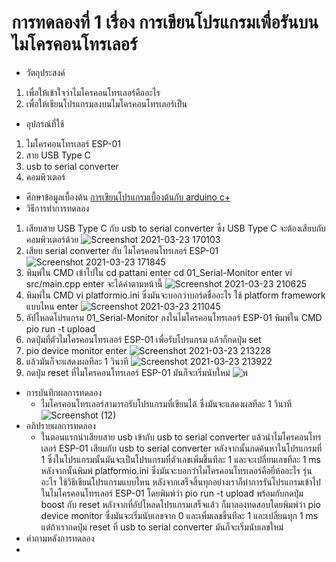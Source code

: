 # การทดลองที่ 1 เรื่อง การเขียนโปรแกรมเพื่อรันบนไมโครคอนโทรเลอร์
* วัตถุประสงค์
 1. เพื่อให้เข้าใจว่าไมโครคอนโทรเลอร์คืออะไร
 2. เพื่อให้เขียนโปรแกรมลงบนไมโครคอนโทรเลอร์เป็น
* อุปกรณ์ที่ใช้
 1. ไมโครคอนโทรเลอร์ ESP-01
 2. สาย USB Type C
 3. usb to serial converter
 4. คอมพิวเตอร์ 
* ศึกษาข้อมูลเบื้องต้น 
 [การเขียนโปรแกรมเบื้องต้นกับ arduino c+](https://www.myarduino.net/article/5/%E0%B8%81%E0%B8%B2%E0%B8%A3%E0%B9%80%E0%B8%82%E0%B8%B5%E0%B8%A2%E0%B8%99%E0%B9%82%E0%B8%9B%E0%B8%A3%E0%B9%81%E0%B8%81%E0%B8%A3%E0%B8%A1%E0%B9%80%E0%B8%9A%E0%B8%B7%E0%B9%89%E0%B8%AD%E0%B8%87%E0%B8%95%E0%B9%89%E0%B8%99%E0%B8%81%E0%B8%B1%E0%B8%9A-arduino-c-%E0%B9%82%E0%B8%84%E0%B8%A3%E0%B8%87%E0%B8%AA%E0%B8%A3%E0%B9%89%E0%B8%B2%E0%B8%87%E0%B9%82%E0%B8%9B%E0%B8%A3%E0%B9%81%E0%B8%81%E0%B8%A3%E0%B8%A1%E0%B8%82%E0%B8%AD%E0%B8%87-arduino)
* วิธีการทำการทดลอง
 1. เสียบสาย  USB Type C กับ usb to serial converter ซึ่ง USB Type C จะต้องเสียบกับคอมพิวเตอร์ด้วย ![Screenshot 2021-03-23 170103](https://user-images.githubusercontent.com/80879651/112130563-30666080-8bfb-11eb-992b-63e670a0a90b.png)
 2. เสียบ serial converter กับ ไมโครคอนโทรเลอร์ ESP-01 ![Screenshot 2021-03-23 171845](https://user-images.githubusercontent.com/80879651/112131305-02cde700-8bfc-11eb-8b15-c8921da5ceea.png)
 3. พิมพ์ใน CMD เข้าไปใน cd pattani enter cd 01_Serial-Monitor enter vi src/main.cpp enter  จะได้ค่าตามหน้านี้ ![Screenshot 2021-03-23 210625](https://user-images.githubusercontent.com/80879651/112159364-aa0e4680-8c1b-11eb-8436-4b6175be50f7.png)
 4. พิมพ์ใน CMD vi platformio.ini ซึ่งมันจะบอกว่าบอร์ดชื่ออะไร ใช้ platform framework แบบไหน enter 
![Screenshot 2021-03-23 211045](https://user-images.githubusercontent.com/80879651/112159995-4f291f00-8c1c-11eb-9e81-dbbb1a52458e.png)
 5. อัปโหลดโปรแกรม 01_Serial-Monitor ลงในไมโครคอนโทรเลอร์ ESP-01 พิมพ์ใน CMD pio run -t upload 
 6. กดปุ่มที่ตัวไมโครคอนโทรเลอร์ ESP-01 เพื่อรับโปรแกรม แล้วก็กดปุ่ม set 
 7. pio device monitor enter
![Screenshot 2021-03-23 213228](https://user-images.githubusercontent.com/80879651/112163446-a086dd80-8c1f-11eb-83fa-5d72b628303d.png)
 8. แล้วมันก็จะแสดงผลทีละ 1 วินาที 
![Screenshot 2021-03-23 213922](https://user-images.githubusercontent.com/80879651/112164184-420e2f00-8c20-11eb-802e-3b9903ed6200.png)
 9. กดปุ่ม reset ที่ไมโครคอนโทรเลอร์ ESP-01 มันก็จะเริ่มนับใหม่ ![พ](https://user-images.githubusercontent.com/80879651/112164565-91545f80-8c20-11eb-9e22-37a61bc2bb36.png)
* การบันทึกผลการทดลอง
  * ไมโครคอนโทรเลอร์สามารถรับโปรแกรมที่เขียนได้ ซึ่งมันจะแสดงผลทีละ 1 วินาที ![Screenshot (12)](https://user-images.githubusercontent.com/80879651/112289503-f2cc0b00-8cc0-11eb-8238-0f6e7cb42bc3.png)
* อภิปรายผลการทดลอง
  * ในตอนแรกนำเสียบสาย usb เข้ากับ usb to serial converter แล้วนำไมโครคอนโทรเลอร์ ESP-01 เสียบกับ usb to serial converter หลังจากนั้นกดค้นหาในโปรแกรมที่ 1 ซึ่งในโปรแกรมนั้นมันจะเป็นโปรแกรมที่ตัวเลขเพิ่มขึ้นทีละ 1 และจะเปลี่ยนเลขทีละ 1 ms หลังจากนั้นพิมพ์ platformio.ini ซึ่งมันจะบอกว่าไมโครคอนโทรเลอร์คือยี่ห้ออะไร รุ่นอะไร ใช้วิธีเขียนโปรแกรมแบบไหน หลังจากเสร็จสิ้นทุกอย่างเราก็ทำการรันโปรแกรมเข้าไปในไมโครคอนโทรเลอร์ ESP-01 โดยพิมพ์ว่า pio run -t upload พร้อมกับกดปุ่ม boost กับ reset หลังจากที่อัปโหลดโปรแกรมเสร็จแล้ว  ก็มาลองทดสอบโดยพิมพ์ว่า pio device monitor ซึ่งมันจะเริ่มนับเลขจาก 0 และเพิ่มเลขขึ้นทีละ 1 และเปลี่ยนทุก 1 ms แต่ถ้าเรากดปุ่ม reset ที่ usb to serial converter มันก็จะเริ่มนับเลขใหม่
* คำถามหลังการทดลอง
* 


